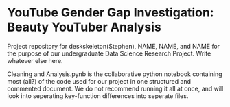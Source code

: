 # YouTube Gender Gap Investigation: Beauty YouTuber Analysis
Project repository for deskskeleton(Stephen), NAME, NAME, and NAME for the purpose of our undergraduate Data Science Research Project. 
Write whatever else here.

Cleaning and Analysis.pynb is the collaborative python notebook containing most (all?) of the code used for our project in one structured and commented document. We do not recommend running it all at once, and will look into seperating key-function differences into seperate files. 
